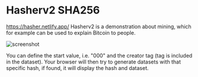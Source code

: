 # Hasherv2 SHA256
https://hasher.netlify.app/
Hasherv2 is a demonstration about mining, which for example can be used to explain Bitcoin to people.

![screenshot](https://user-images.githubusercontent.com/24934998/202850757-8da83975-f4c7-49e3-ad8e-72f4e43b9b01.png)

You can define the start value, i.e. "000" and the creator tag (tag is included in the dataset).
Your browser will then try to generate datasets with that specific hash,
if found, it will display the hash and dataset.
